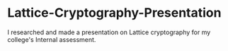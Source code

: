 # Lattice-Cryptography-Presentation
I researched and made a presentation on Lattice cryptography for my college's Internal assessment.

